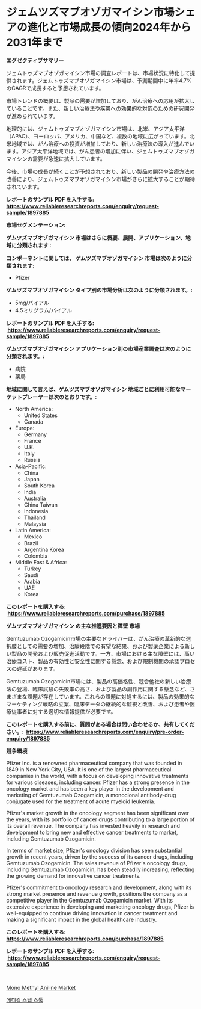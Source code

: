 <p><h1>ジェムツズマブオゾガマイシン市場シェアの進化と市場成長の傾向2024年から2031年まで</h1></p><p><strong>エグゼクティブサマリー</strong></p>
<p><p>ジェムトゥズマブオゾガマイシン市場の調査レポートは、市場状況に特化して提供されます。ジェムトゥズマブオゾガマイシン市場は、予測期間中に年率4.7%のCAGRで成長すると予想されています。</p><p>市場トレンドの概要は、製品の需要が増加しており、がん治療への応用が拡大していることです。また、新しい治療法や疾患への効果的な対応のための研究開発が進められています。</p><p>地理的には、ジェムトゥズマブオゾガマイシン市場は、北米、アジア太平洋（APAC）、ヨーロッパ、アメリカ、中国など、複数の地域に広がっています。北米地域では、がん治療への投資が増加しており、新しい治療法の導入が進んでいます。アジア太平洋地域では、がん患者の増加に伴い、ジェムトゥズマブオゾガマイシンの需要が急速に拡大しています。</p><p>今後、市場の成長が続くことが予想されており、新しい製品の開発や治療方法の改善により、ジェムトゥズマブオゾガマイシン市場がさらに拡大することが期待されています。</p></p>
<p><strong>レポートのサンプル PDF を入手する: <a href="https://www.reliableresearchreports.com/enquiry/request-sample/1897885">https://www.reliableresearchreports.com/enquiry/request-sample/1897885</a></strong></p>
<p><strong>市場セグメンテーション:</strong></p>
<p><strong> ゲムツズマブオゾガマイシン 市場はさらに概要、展開、アプリケーション、地域に分類されます :</strong></p>
<p><strong>コンポーネントに関しては、 ゲムツズマブオゾガマイシン 市場は次のように分類されます: &nbsp;</strong></p>
<p><ul><li>Pfizer</li></ul></p>
<p><strong> ゲムツズマブオゾガマイシン タイプ別の市場分析は次のように分類されます。:</strong></p>
<p><ul><li>5mg/バイアル</li><li>4.5ミリグラム/バイアル</li></ul></p>
<p><strong>レポートのサンプル PDF を入手する: &nbsp;<a href="https://www.reliableresearchreports.com/enquiry/request-sample/1897885">https://www.reliableresearchreports.com/enquiry/request-sample/1897885</a></strong></p>
<p><strong> ゲムツズマブオゾガマイシン アプリケーション別の市場産業調査は次のように分類されます。:</strong></p>
<p><ul><li>病院</li><li>薬局</li></ul></p>
<p><strong>地域に関して言えば、ゲムツズマブオゾガマイシン 地域ごとに利用可能なマーケットプレーヤーは次のとおりです。:</strong></p>
<p><ul>
    <li>
        North America:
        <ul>
            <li>United States</li>
            <li>Canada</li>
        </ul>
    </li>
    <li>
        Europe:
        <ul>
            <li>Germany</li>
            <li>France</li>
            <li>U.K.</li>
            <li>Italy</li>
            <li>Russia</li>
        </ul>
    </li>
    <li>
        Asia-Pacific:
        <ul>
            <li>China</li>
            <li>Japan</li>
            <li>South Korea</li>
            <li>India</li>
            <li>Australia</li>
            <li>China Taiwan</li>
            <li>Indonesia</li>
            <li>Thailand</li>
            <li>Malaysia</li>
        </ul>
    </li>
    <li>
        Latin America:
        <ul>
            <li>Mexico</li>
            <li>Brazil</li>
            <li>Argentina Korea</li>
            <li>Colombia</li>
        </ul>
    </li>
    <li>
        Middle East & Africa:
        <ul>
            <li>Turkey</li>
            <li>Saudi</li>
            <li>Arabia</li>
            <li>UAE</li>
            <li>Korea</li>
        </ul>
    </li>
    </ul></p>
<p><strong>このレポートを購入する: &nbsp;<a href="https://www.reliableresearchreports.com/purchase/1897885">https://www.reliableresearchreports.com/purchase/1897885</a></strong></p>
<p><strong>ゲムツズマブオゾガマイシン の主な推進要因と障壁 市場</strong></p>
<p><p>Gemtuzumab Ozogamicin市場の主要なドライバーは、がん治療の革新的な選択肢としての需要の増加、治験段階での有望な結果、および製薬企業による新しい製品の開発および販売促進活動です。一方、市場における主な障壁には、高い治療コスト、製品の有効性と安全性に関する懸念、および規制機関の承認プロセスの遅延があります。</p><p>Gemtuzumab Ozogamicin市場には、製品の高価格性、競合他社の新しい治療法の登場、臨床試験の失敗率の高さ、および製品の副作用に関する懸念など、さまざまな課題が存在しています。これらの課題に対処するには、製品の効果的なマーケティング戦略の立案、臨床データの継続的な監視と改善、および患者や医療従事者に対する適切な情報提供が必要です。</p></p>
<p><strong>このレポートを購入する前に、質問がある場合は問い合わせるか、共有してください。:&nbsp; <a href="https://www.reliableresearchreports.com/enquiry/pre-order-enquiry/1897885">https://www.reliableresearchreports.com/enquiry/pre-order-enquiry/1897885</a></strong></p>
<p><strong>競争環境</strong></p>
<p><p>Pfizer Inc. is a renowned pharmaceutical company that was founded in 1849 in New York City, USA. It is one of the largest pharmaceutical companies in the world, with a focus on developing innovative treatments for various diseases, including cancer. Pfizer has a strong presence in the oncology market and has been a key player in the development and marketing of Gemtuzumab Ozogamicin, a monoclonal antibody-drug conjugate used for the treatment of acute myeloid leukemia.</p><p>Pfizer's market growth in the oncology segment has been significant over the years, with its portfolio of cancer drugs contributing to a large portion of its overall revenue. The company has invested heavily in research and development to bring new and effective cancer treatments to market, including Gemtuzumab Ozogamicin.</p><p>In terms of market size, Pfizer's oncology division has seen substantial growth in recent years, driven by the success of its cancer drugs, including Gemtuzumab Ozogamicin. The sales revenue of Pfizer's oncology drugs, including Gemtuzumab Ozogamicin, has been steadily increasing, reflecting the growing demand for innovative cancer treatments.</p><p>Pfizer's commitment to oncology research and development, along with its strong market presence and revenue growth, positions the company as a competitive player in the Gemtuzumab Ozogamicin market. With its extensive experience in developing and marketing oncology drugs, Pfizer is well-equipped to continue driving innovation in cancer treatment and making a significant impact in the global healthcare industry.</p></p>
<p><strong>このレポートを購入する: &nbsp; <a href="https://www.reliableresearchreports.com/purchase/1897885">https://www.reliableresearchreports.com/purchase/1897885</a></strong></p>
<p><strong>レポートのサンプル PDF を入手する: &nbsp;<a href="https://www.reliableresearchreports.com/enquiry/request-sample/1897885">https://www.reliableresearchreports.com/enquiry/request-sample/1897885</a></strong><strong></strong></p>
<p>&nbsp;</p>
<p><p><a href="https://github.com/Sarissaschmalingtr6fz2739/Market-Research-Report-List-1/blob/main/mono-methyl-aniline-market.md">Mono Methyl Aniline Market</a></p><p><a href="https://medium.com/@dewayneber2023/%EC%9D%98%EB%A3%8C%EC%9A%A9-%EB%B0%9C%ED%8C%90-%EC%8B%9C%EC%9E%A5-%EC%8B%9C%EC%9E%A5-%EC%A0%90%EC%9C%A0%EC%9C%A8-%EC%8B%9C%EC%9E%A5-%EB%8F%99%ED%96%A5-%EB%B0%8F-%EB%AF%B8%EB%9E%98-%EC%84%B1%EC%9E%A5-%ED%83%90%EC%83%89-9f3a5bb60089">메디컬 스텝 스툴</a></p></p>